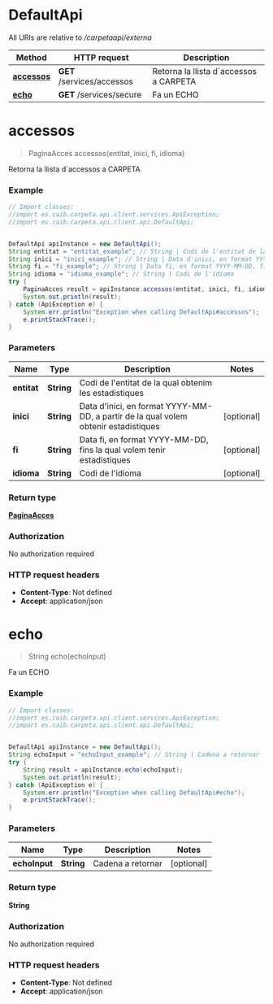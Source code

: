 # DefaultApi

All URIs are relative to */carpetaapi/externa*

Method | HTTP request | Description
------------- | ------------- | -------------
[**accessos**](DefaultApi.md#accessos) | **GET** /services/accessos | Retorna la llista d&#x60;accessos a CARPETA
[**echo**](DefaultApi.md#echo) | **GET** /services/secure | Fa un ECHO

<a name="accessos"></a>
# **accessos**
> PaginaAcces accessos(entitat, inici, fi, idioma)

Retorna la llista d&#x60;accessos a CARPETA

### Example
```java
// Import classes:
//import es.caib.carpeta.api.client.services.ApiException;
//import es.caib.carpeta.api.client.api.DefaultApi;


DefaultApi apiInstance = new DefaultApi();
String entitat = "entitat_example"; // String | Codi de l'entitat de la qual obtenim les estadistiques
String inici = "inici_example"; // String | Data d'inici, en format YYYY-MM-DD, a partir de la qual volem obtenir estadistiques
String fi = "fi_example"; // String | Data fi, en format YYYY-MM-DD, fins la qual volem tenir estadistiques
String idioma = "idioma_example"; // String | Codi de l'idioma
try {
    PaginaAcces result = apiInstance.accessos(entitat, inici, fi, idioma);
    System.out.println(result);
} catch (ApiException e) {
    System.err.println("Exception when calling DefaultApi#accessos");
    e.printStackTrace();
}
```

### Parameters

Name | Type | Description  | Notes
------------- | ------------- | ------------- | -------------
 **entitat** | **String**| Codi de l&#x27;entitat de la qual obtenim les estadistiques |
 **inici** | **String**| Data d&#x27;inici, en format YYYY-MM-DD, a partir de la qual volem obtenir estadistiques | [optional]
 **fi** | **String**| Data fi, en format YYYY-MM-DD, fins la qual volem tenir estadistiques | [optional]
 **idioma** | **String**| Codi de l&#x27;idioma | [optional]

### Return type

[**PaginaAcces**](PaginaAcces.md)

### Authorization

No authorization required

### HTTP request headers

 - **Content-Type**: Not defined
 - **Accept**: application/json

<a name="echo"></a>
# **echo**
> String echo(echoInput)

Fa un ECHO

### Example
```java
// Import classes:
//import es.caib.carpeta.api.client.services.ApiException;
//import es.caib.carpeta.api.client.api.DefaultApi;


DefaultApi apiInstance = new DefaultApi();
String echoInput = "echoInput_example"; // String | Cadena a retornar
try {
    String result = apiInstance.echo(echoInput);
    System.out.println(result);
} catch (ApiException e) {
    System.err.println("Exception when calling DefaultApi#echo");
    e.printStackTrace();
}
```

### Parameters

Name | Type | Description  | Notes
------------- | ------------- | ------------- | -------------
 **echoInput** | **String**| Cadena a retornar | [optional]

### Return type

**String**

### Authorization

No authorization required

### HTTP request headers

 - **Content-Type**: Not defined
 - **Accept**: application/json

